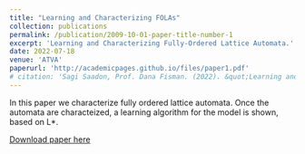 ```yaml
---
title: "Learning and Characterizing FOLAs"
collection: publications
permalink: /publication/2009-10-01-paper-title-number-1
excerpt: 'Learning and Characterizing Fully-Ordered Lattice Automata.'
date: 2022-07-18
venue: 'ATVA'
paperurl: 'http://academicpages.github.io/files/paper1.pdf'
# citation: 'Sagi Saadon, Prof. Dana Fisman. (2022). &quot;Learning and Characterizing Fully-Ordered Lattice Automata.&quot; <i>ATVA 2022</i>. 1(1).'
---
```

In this paper we characterize fully ordered lattice automata. Once the automata are characteized, a learning algorithm for the model is shown, based on L*. 

[Download paper here](http://academicpages.github.io/files/paper1.pdf)